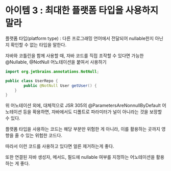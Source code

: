 # 아이템 3 : 최대한 플랫폼 타입을 사용하지 말라

플랫폼 타입(platform type) : 다른 프로그래밍 언어에서 전달되어 nullable한지 아닌지 확인할 수 없는 타입을 말한다.

자바와 코틀린을 함께 사용할 때, 자바 코드를 직접 조작할 수 있다면 가능한 @Nullable, @NotNull 어노테이션을 붙여서 사용하기

```java
import org.jetbrains.annotations.NotNull;

public class UserRepo {
		public @NotNull User getUser() {
	}
}
```

위 어노테이션 외에, 대체적으로 JSR 305의 @ParametersAreNonnullByDefault 어노테이션 등을 확용하면, 자바에서도 디폴트로 파라미터가 널이 아니라는 것을 보장할 수 있다. 

플랫폼 타입을 사용하는 코드는 해당 부분만 위험한 게 아니라, 이를 활용하는 곳까지 영향을 줄 수 있는 위험한 코드다. 

따라서 이런 코드를 사용하고 있다면 얼른 제거하는게 좋다. 

또한 연결된 자바 생성자, 메서드, 필드에 nullable 여부를 지정하는 어노테이션을 활용하는 게 좋다.